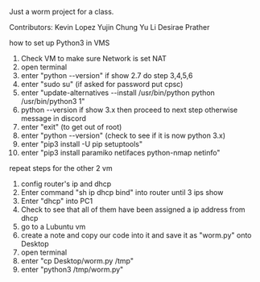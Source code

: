 <!-- # networking-worm -->
Just a worm project for a class. 


Contributors: 
Kevin Lopez
Yujin Chung
Yu Li
Desirae Prather

<!-- # Install pip for python 3 VM instructions -->
how to set up Python3 in VMS

1. Check VM to make sure Network is set NAT
2. open terminal
3. enter "python --version" if show 2.7 do step 3,4,5,6
4. enter "sudo su" (if asked for password put cpsc)
5. enter "update-alternatives --install /usr/bin/python python /usr/bin/python3 1"
6. python --version if show 3.x then proceed to next step otherwise message in discord
7. enter "exit" (to get out of root)
8. enter "python --version" (check to see if it is now python 3.x)
9. enter "pip3 install -U pip setuptools"
10. enter "pip3 install paramiko netifaces python-nmap netinfo"

repeat steps for the other 2 vm

<!-- # Execution Instructions -->
1. config router's ip and dhcp
2. Enter command "sh ip dhcp bind" into router until 3 ips show
3. Enter "dhcp" into PC1
4. Check to see that all of them have been assigned a ip address from dhcp
5. go to a Lubuntu vm
6. create a note and copy our code into it and save it as "worm.py" onto Desktop
7. open terminal 
8. enter "cp Desktop/worm.py /tmp"
9. enter "python3 /tmp/worm.py"

